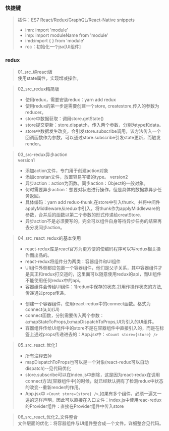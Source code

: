 ### 快捷键 
> 插件：ES7 React/Redux/GraphQL/React-Native snippets 
> + imn: import 'module' 
> + imp: import moduleName from 'module'  
> + imd:import {  } from 'module'   
> + rcc：初始化一个jsx[UI组件]    

### redux
>  01_src_纯react版  
>  使用state属性，实现增减操作。  

>  02_src_redux精简版  
> + 使用redux，需要安装redux：yarn add redux  
> + 使用redux的第一步是需要创建一个store, createstore,传入的参数为reducer。    
> + store中数据获取：调用store.getState() 
> + store提交更新：store.dispatch，传入两个参数，分别为type和data。 
> + store中数据发生改变，会引发store.subscribe调用，该方法传入一个回调函数作为参数，可以通过store.subscribe引发state更新，而触发render。

> 03_src-redux异步action  
> version1
> + 添加action文件，专门用于创建action对象  
> + 添加constan文件，放置容易写错的type。 
> version2
> + 异步action：action为函数。同步action：Object的一般对象。  
> + 何时需要异步action：想要对状态进行操作，但是具体的数据靠异步任务返回。  
> + 具体编码：yarn add redux-thunk,在store中引入thunk，并将中间件applyMiddleware从redux中引入，将thunk作为applyMiddleware的参数，合并后的函数以第二个参数的形式传递给creatStore.  
> + 异步action不是必须要写的，完全可以组件自身等待异步任务的结果再去分发同步action。

> 04_src_react_redux的基本使用
> + react-redux库是react官方为更方便的使编码程序可以写redux相关操作而出品的。  
> + react-redux将组件分为两类：容器组件和UI组件   
> + UI组件外侧都应包裹一个容器组件，他们是父子关系，其中容器组件才是真正和redux打交道的，这里面可以随意使用redux的api，而UI组件不能使用任何redux中的api。   
> + 容器组件会传给UI组件：1)redux中保存的状态.2)用作操作状态的方法,传递通过props传递。  

> + 创建一个容器组件，使用react-redux中的connect函数。格式为connect(a,b)(UI)  
> + connect函数，分别需要传入两个参数：a:mapStateToProps,b:mapDispatchToProps,UI为引入的UI组件。 
> + 容器组件传给UI组件中的store不是在容器组件中直接引入的，而是在标签上通过props传递进去的：App.jsx中：`<Count store={store} />`  

> 05_src_react_优化1   
> + 所有注释去掉  
> + mapDispatchToProps也可以是一个对象(react-redux可以自动dispatch)--见代码优化    
> + store.subscribe可以在index.js中删除，这是因为react-redux在调用connect方法[容器组件中]的时候，就已经默认拥有了检测redux中状态的改变--重新render的作用。  
> + App.jsx中 `<Count store={store} />`,如果有多个组件，必须一遍又一遍的这样声明，因此可以直接在入口文件：index.js中使用reac-redux的Provider组件：直接在Provider组件中传入store   

> 06_src_react_优化2_文件整合  
> 文件层面的优化：将容器组件与UI组件整合成一个文件。详细整合见代码。  
